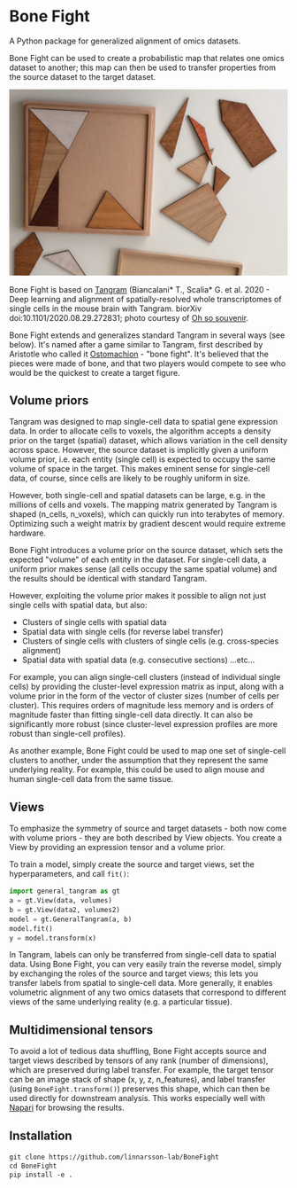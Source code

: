 # Bone Fight

A Python package for generalized alignment of omics datasets.

Bone Fight can be used to create a probabilistic map that relates one omics dataset
to another; this map can then be used to transfer properties from the source dataset
to the target dataset.

![Ostomachion](Ostomachion2.jpg)

Bone Fight is based on [Tangram](https://github.com/broadinstitute/Tangram) (Biancalani* T., Scalia* G. et al. 2020 - Deep learning and alignment of spatially-resolved whole transcriptomes of single cells in the mouse brain with Tangram. biorXiv doi:10.1101/2020.08.29.272831; photo courtesy of [Oh so souvenir](https://ohsosouvenir.com/products/gadgets/ostomachion-puzzle-game-detail).

Bone Fight extends and generalizes standard Tangram in several ways (see below). It's named after a game similar to Tangram, first described by 
Aristotle who called it [Ostomachion](https://en.wikipedia.org/wiki/Ostomachion) - "bone fight". It's believed that the pieces were made of bone, and that
two players would compete to see who would be the quickest to create a target figure.

## Volume priors

Tangram was designed to map single-cell data to spatial gene expression data. In order
to allocate cells to voxels, the algorithm accepts a density prior on the target (spatial) dataset,
which allows variation in the cell density across space. However, the source dataset
is implicitly given a uniform volume prior, i.e. each entity (single cell) is expected to occupy the same
volume of space in the target. This makes eminent sense for single-cell data, of course, since
cells are likely to be roughly uniform in size.

However, both single-cell and spatial datasets can be large, e.g. in the millions of cells and voxels.
The mapping matrix generated by Tangram is shaped (n_cells, n_voxels), which can quickly run
into terabytes of memory. Optimizing such a weight matrix by gradient descent would require
extreme hardware.

Bone Fight introduces a volume prior on the source dataset, which sets the expected "volume" of each entity in the
dataset. For single-cell data, a uniform prior makes sense (all cells occupy the same spatial volume) and the
results should be identical with standard Tangram.

However, exploiting the volume prior makes it possible to align not just single cells with spatial data, but also:

* Clusters of single cells with spatial data
* Spatial data with single cells (for reverse label transfer)
* Clusters of single cells with clusters of single cells (e.g. cross-species alignment)
* Spatial data with spatial data (e.g. consecutive sections)
...etc...

For example, you can align single-cell clusters (instead of individual single cells) by providing
the cluster-level expression matrix as input, along with a volume prior in the form of 
the vector of cluster sizes (number of cells per cluster). This requires orders of magnitude
less memory and is orders of magnitude faster than fitting single-cell data directly. 
It can also be significantly more robust (since cluster-level
expression profiles are more robust than single-cell profiles). 

As another example, Bone Fight could be used to map one set of single-cell clusters to another,
under the assumption that they represent the same underlying reality. For example, this could
be used to align mouse and human single-cell data from the same tissue.

## Views

To emphasize the symmetry of source and target datasets - both now come with volume priors - they 
are both described by View objects. You create a View by providing an expression tensor and a
volume prior.

To train a model, simply create the source and target views, set the hyperparameters, and call `fit()`:

```python
import general_tangram as gt
a = gt.View(data, volumes)
b = gt.View(data2, volumes2)
model = gt.GeneralTangram(a, b)
model.fit()
y = model.transform(x)
```

In Tangram, labels can only be transferred from single-cell data to spatial data. Using Bone Fight, you
can very easily train the reverse model, simply by exchanging the roles of the source and
target views; this lets you transfer labels from spatial to single-cell data. More generally, 
it enables volumetric alignment of any two omics datasets that correspond to different views of 
the same underlying reality (e.g. a particular tissue). 

## Multidimensional tensors

To avoid a lot of tedious data shuffling, Bone Fight accepts source and target views described by
tensors of any rank (number of dimensions), which are preserved during label transfer. For example, the target 
tensor can be an image stack of shape (x, y, z, n_features), and label transfer (using `BoneFight.transform()`)
preserves this shape, which can then be used directly for downstream analysis. This works especially well
with [Napari](https://napari.org) for browsing the results.


## Installation

```
git clone https://github.com/linnarsson-lab/BoneFight
cd BoneFight
pip install -e .
```
